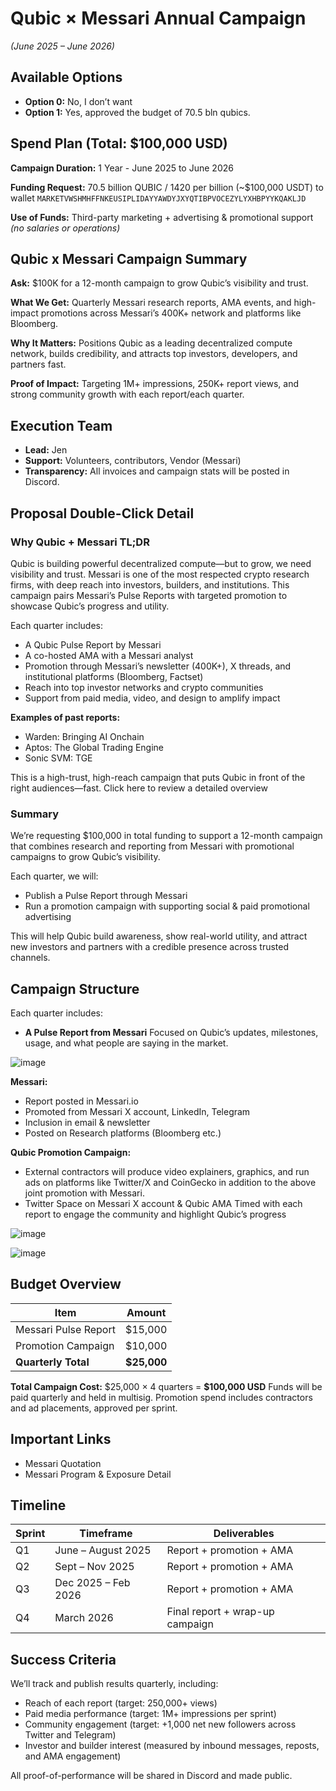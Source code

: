 # Qubic × Messari Annual Campaign

*(June 2025 – June 2026)*

## Available Options

* **Option 0:** No, I don’t want
* **Option 1:** Yes, approved the budget of 70.5 bln qubics.

## Spend Plan (Total: \$100,000 USD)

**Campaign Duration:** 1 Year - June 2025 to June 2026

**Funding Request:** 70.5 billion QUBIC / 1420 per billion (\~\$100,000 USDT) to wallet `MARKETVWSHMHFFNKEUSIPLIDAYYAWDYJXYQTIBPVOCEZYLYXHBPYYKQAKLJD`

**Use of Funds:** Third-party marketing + advertising & promotional support
*(no salaries or operations)*

## Qubic x Messari Campaign Summary

**Ask:** \$100K for a 12-month campaign to grow Qubic’s visibility and trust.

**What We Get:** Quarterly Messari research reports, AMA events, and high-impact promotions across Messari’s 400K+ network and platforms like Bloomberg.

**Why It Matters:** Positions Qubic as a leading decentralized compute network, builds credibility, and attracts top investors, developers, and partners fast.

**Proof of Impact:** Targeting 1M+ impressions, 250K+ report views, and strong community growth with each report/each quarter.

## Execution Team

* **Lead:** Jen
* **Support:** Volunteers, contributors, Vendor (Messari)
* **Transparency:** All invoices and campaign stats will be posted in Discord.

## Proposal Double-Click Detail

### Why Qubic + Messari TL;DR

Qubic is building powerful decentralized compute—but to grow, we need visibility and trust.
Messari is one of the most respected crypto research firms, with deep reach into investors, builders, and institutions. This campaign pairs Messari’s Pulse Reports with targeted promotion to showcase Qubic’s progress and utility.

Each quarter includes:

* A Qubic Pulse Report by Messari
* A co-hosted AMA with a Messari analyst
* Promotion through Messari’s newsletter (400K+), X threads, and institutional platforms (Bloomberg, Factset)
* Reach into top investor networks and crypto communities
* Support from paid media, video, and design to amplify impact

**Examples of past reports:**

* Warden: Bringing AI Onchain
* Aptos: The Global Trading Engine
* Sonic SVM: TGE

This is a high-trust, high-reach campaign that puts Qubic in front of the right audiences—fast. Click here to review a detailed overview

### Summary

We’re requesting \$100,000 in total funding to support a 12-month campaign that combines research and reporting from Messari with promotional campaigns to grow Qubic’s visibility.

Each quarter, we will:

* Publish a Pulse Report through Messari
* Run a promotion campaign with supporting social & paid promotional advertising

This will help Qubic build awareness, show real-world utility, and attract new investors and partners with a credible presence across trusted channels.

## Campaign Structure

Each quarter includes:

* **A Pulse Report from Messari**
  Focused on Qubic’s updates, milestones, usage, and what people are saying in the market.

![image](https://github.com/user-attachments/assets/0565d237-964e-4133-ab61-9995f14d19a4)

**Messari:**

* Report posted in Messari.io
* Promoted from Messari X account, LinkedIn, Telegram
* Inclusion in email & newsletter
* Posted on Research platforms (Bloomberg etc.)

**Qubic Promotion Campaign:**

* External contractors will produce video explainers, graphics, and run ads on platforms like Twitter/X and CoinGecko in addition to the above joint promotion with Messari.
* Twitter Space on Messari X account & Qubic AMA
  Timed with each report to engage the community and highlight Qubic’s progress

![image](https://github.com/user-attachments/assets/812a6547-4e20-4327-9050-0a179b3d30ea)

![image](https://github.com/user-attachments/assets/9fe77557-f130-42e7-a732-c00f3ac36722)


## Budget Overview

| Item                 | Amount       |
| -------------------- | ------------ |
| Messari Pulse Report | \$15,000     |
| Promotion Campaign   | \$10,000     |
| **Quarterly Total**  | **\$25,000** |

**Total Campaign Cost:** \$25,000 × 4 quarters = **\$100,000 USD**
Funds will be paid quarterly and held in multisig. Promotion spend includes contractors and ad placements, approved per sprint.

## Important Links

* Messari Quotation
* Messari Program & Exposure Detail

## Timeline

| Sprint | Timeframe           | Deliverables                    |
| ------ | ------------------- | ------------------------------- |
| Q1     | June – August 2025  | Report + promotion + AMA        |
| Q2     | Sept – Nov 2025     | Report + promotion + AMA        |
| Q3     | Dec 2025 – Feb 2026 | Report + promotion + AMA        |
| Q4     | March 2026          | Final report + wrap-up campaign |

## Success Criteria

We’ll track and publish results quarterly, including:

* Reach of each report (target: 250,000+ views)
* Paid media performance (target: 1M+ impressions per sprint)
* Community engagement (target: +1,000 net new followers across Twitter and Telegram)
* Investor and builder interest (measured by inbound messages, reposts, and AMA engagement)

All proof-of-performance will be shared in Discord and made public.
